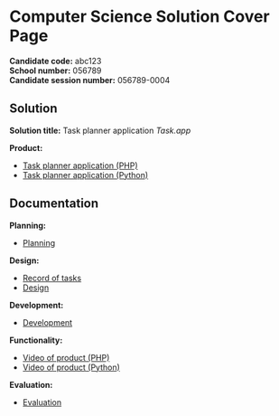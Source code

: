Computer Science Solution Cover Page
====================================

**Candidate code:** abc123<br>
**School number:** 056789<br>
**Candidate session number:** 056789-0004


Solution
--------

**Solution title:** Task planner application *Task.app*

**Product:**
* [Task planner application (PHP)](https://github.com/anzeljg/ib_comsc_ia/releases/tag/php.v1)
* [Task planner application (Python)](https://github.com/anzeljg/ib_comsc_ia/releases/tag/py.v1)


Documentation
-------------

**Planning:**
* [Planning](./a_planning.md)

**Design:**
* [Record of tasks](./b_record_of_tasks.md)
* [Design](./b_design.md)

**Development:**
* [Development](./c_development.md)

**Functionality:**
* [Video of product (PHP)](./d_video_php.mp4)
* [Video of product (Python)](./d_video_python.mp4)

**Evaluation:**
* [Evaluation](./e_evaluation.md)
